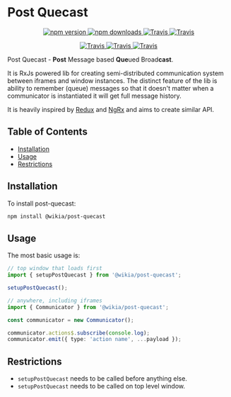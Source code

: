 # Post Quecast

<p align="center">
    <a href="https://www.npmjs.com/package/@wikia/post-quecast">
        <img src="https://img.shields.io/npm/v/@wikia/post-quecast.svg" alt="npm version">
    </a>
    <a href="https://www.npmjs.com/package/@wikia/post-quecast">
        <img src="https://img.shields.io/npm/dm/@wikia/post-quecast.svg" alt="npm downloads">
    </a>
    <a href="https://github.com/prettier/prettier">
        <img alt="Travis" src="https://img.shields.io/badge/styled_with-prettier-ff69b4.svg">
    </a>
    <a href="https://github.com/semantic-release/semantic-release">
        <img alt="Travis" src="https://img.shields.io/badge/%20%20%F0%9F%93%A6%F0%9F%9A%80-semantic--release-e10079.svg">
    </a>
</p>

<p align="center">
    <a href="https://travis-ci.org/Wikia/post-quecast">
        <img alt="Travis" src="https://travis-ci.org/Wikia/post-quecast.svg?branch=master">
    </a>
    <a href="https://coveralls.io/github/Wikia/post-quecast?branch=master">
        <img alt="Travis" src="https://coveralls.io/repos/github/Wikia/post-quecast/badge.svg?branch=master">
    </a>
    <a href="https://snyk.io/test/github/Wikia/post-quecast?targetFile=package.json">
        <img alt="Travis" src="https://snyk.io/test/github/Wikia/post-quecast/badge.svg?targetFile=package.json">
    </a>
</p>

Post Quecast - **Post** Message based **Que**ued Broad**cast**.

It is RxJs powered lib for creating semi-distributed communication system between iframes and window instances.
The distinct feature of the lib is ability to remember (queue) messages so that it doesn't matter when a communicator is instantiated it will get full message history.

It is heavily inspired by [Redux](https://redux.js.org/) and [NgRx](https://ngrx.io/) and aims to create similar API.

## Table of Contents

- [Installation](#installation)
- [Usage](#usage)
- [Restrictions](#restrictions)

## Installation


To install post-quecast:

```bash
npm install @wikia/post-quecast
```

## Usage

The most basic usage is:

```typescript
// top window that loads first
import { setupPostQuecast } from '@wikia/post-quecast';

setupPostQuecast();
```

```typescript
// anywhere, including iframes
import { Communicator } from '@wikia/post-quecast';

const communicator = new Communicator();

communicator.actions$.subscribe(console.log);
communicator.emit({ type: 'action name', ...payload });
```

## Restrictions

- `setupPostQuecast` needs to be called before anything else.
- `setupPostQuecast` needs to be called on top level window.

